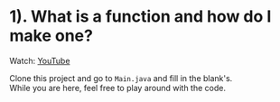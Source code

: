 # 1). What is a function and how do I make one?

Watch: [YouTube](https://youtu.be/zXhGyzyVd-M?si=EuLogUtBnSKdHA-V)

Clone this project and go to `Main.java` and fill in the blank's.\
While you are here, feel free to play around with the code.
